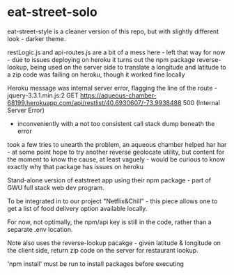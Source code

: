 # eat-street-solo

eat-street-style is a cleaner version of this repo, but with slightly different look - darker theme.

restLogic.js and api-routes.js are a bit of a mess here - left that way for now - due to issues deploying on heroku
it turns out the npm package reverse-lookup, being used on the server side to translate a longitude and latitude to a zip code was
failing on heroku, though it worked fine locally

Heroku message was internal server error, flagging the line of the route -
jquery-3.3.1.min.js:2 GET https://aqueous-chamber-68199.herokuapp.com/api/restlist/40.6930607/-73.9938488 500 (Internal Server Error) 
- inconveniently with a not too consistent call stack dump beneath the error

took a few tries to unearth the problem, an aqueous chamber helped har har - at some point hope to try another reverse geolocate utility,
but content for the moment to know the cause, at least vaguely - would be curious to know exactly why that package has issues on heroku

Stand-alone version of eatstreet app using their npm package - part of GWU full stack web dev program.

To be integrated in to our project "Netflix&Chill" - this piece allows one to get a list of food delivery option available locally.

For now, not optimally, the npm/api key is still in the code, rather than a separate .env location.

Note also uses the reverse-lookup pacakge - given latitude & longitude on the client side, return zip code on the server for 
restaurant lookup.

'npm install' must be run to install packages before executing
